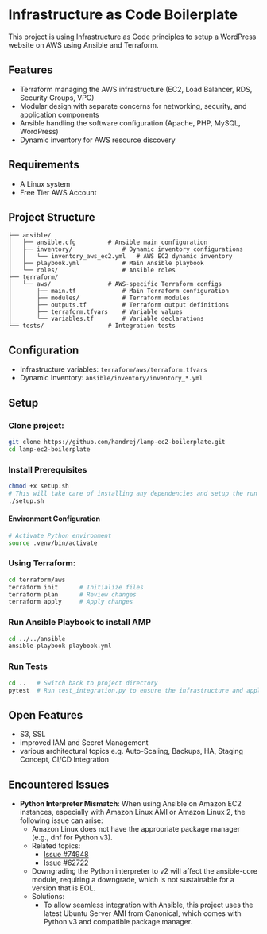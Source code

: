 # Infrastructure as Code Boilerplate

This project is using Infrastructure as Code principles to setup a WordPress website on AWS using Ansible and Terraform.

## Features

- Terraform managing the AWS infrastructure (EC2, Load Balancer, RDS, Security Groups, VPC)
- Modular design with separate concerns for networking, security, and application components
- Ansible handling the software configuration (Apache, PHP, MySQL, WordPress)
- Dynamic inventory for AWS resource discovery

## Requirements

- A Linux system
- Free Tier AWS Account

## Project Structure

```
├── ansible/
│   ├── ansible.cfg         # Ansible main configuration
│   ├── inventory/              # Dynamic inventory configurations
│   │   └── inventory_aws_ec2.yml   # AWS EC2 dynamic inventory
│   ├── playbook.yml            # Main Ansible playbook
│   └── roles/                  # Ansible roles
├── terraform/
│   └── aws/                # AWS-specific Terraform configs
│       ├── main.tf             # Main Terraform configuration
│       ├── modules/            # Terraform modules
│       ├── outputs.tf          # Terraform output definitions
│       ├── terraform.tfvars    # Variable values
│       └── variables.tf        # Variable declarations
└── tests/                  # Integration tests
```

## Configuration

- Infrastructure variables: `terraform/aws/terraform.tfvars`
- Dynamic Inventory: `ansible/inventory/inventory_*.yml`

## Setup

### Clone project:

```bash
git clone https://github.com/handrej/lamp-ec2-boilerplate.git
cd lamp-ec2-boilerplate
```

### Install Prerequisites

```bash
chmod +x setup.sh
# This will take care of installing any dependencies and setup the run environment
./setup.sh
```

#### Environment Configuration

```bash
# Activate Python environment
source .venv/bin/activate
```

### Using Terraform:

```bash
cd terraform/aws
terraform init      # Initialize files
terraform plan      # Review changes
terraform apply     # Apply changes
```

### Run Ansible Playbook to install AMP

```bash
cd ../../ansible
ansible-playbook playbook.yml
```

### Run Tests

```bash
cd ..   # Switch back to project directory
pytest  # Run test_integration.py to ensure the infrastructure and application are running
```

## Open Features

- S3, SSL
- improved IAM and Secret Management
- various architectural topics e.g. Auto-Scaling, Backups, HA, Staging Concept, CI/CD Integration

## Encountered Issues

- **Python Interpreter Mismatch**: When using Ansible on Amazon EC2 instances, especially with Amazon Linux AMI or Amazon Linux 2, the following issue can arise:
  - Amazon Linux does not have the appropriate package manager (e.g., dnf for Python v3).
  - Related topics:
    - [Issue #74948](https://github.com/ansible/ansible/issues/74948)
    - [Issue #62722](https://github.com/ansible/ansible/issues/62722)
  - Downgrading the Python interpreter to v2 will affect the ansible-core module, requiring a downgrade, which is not sustainable for a version that is EOL.
  - Solutions:
    - To allow seamless integration with Ansible, this project uses the latest Ubuntu Server AMI from Canonical, which comes with Python v3 and compatible package manager.
